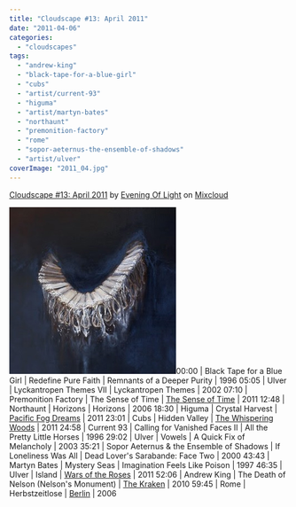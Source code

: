 ```yaml
---
title: "Cloudscape #13: April 2011"
date: "2011-04-06"
categories: 
  - "cloudscapes"
tags: 
  - "andrew-king"
  - "black-tape-for-a-blue-girl"
  - "cubs"
  - "artist/current-93"
  - "higuma"
  - "artist/martyn-bates"
  - "northaunt"
  - "premonition-factory"
  - "rome"
  - "sopor-aeternus-the-ensemble-of-shadows"
  - "artist/ulver"
coverImage: "2011_04.jpg"
---
```


[Cloudscape #13: April 2011](http://www.mixcloud.com/eveningoflight/cloudscape-13-april-2011/?utm_source=widget&utm_medium=web&utm_campaign=base_links&utm_term=resource_link) by [Evening Of Light](http://www.mixcloud.com/eveningoflight/?utm_source=widget&utm_medium=web&utm_campaign=base_links&utm_term=profile_link) on [Mixcloud](http://www.mixcloud.com/?utm_source=widget&utm_medium=web&utm_campaign=base_links&utm_term=homepage_link)

![](images/2011_04.jpg "2011_04")00:00 | Black Tape for a Blue Girl | Redefine Pure Faith | Remnants of a Deeper Purity | 1996 05:05 | Ulver | Lyckantropen Themes VII | Lyckantropen Themes | 2002 07:10 | Premonition Factory | The Sense of Time | [The Sense of Time](http://www.eveningoflight.nl/2011/03/29/review-premonition-factory-the-sense-of-time-2011/ "Review: Premonition Factory – The Sense of Time (2011)") | 2011 12:48 | Northaunt | Horizons | Horizons | 2006 18:30 | Higuma | Crystal Harvest | [Pacific Fog Dreams](http://www.eveningoflight.nl/2011/11/14/review-higuma-pacific-fog-dreams-2011/ "Review: Higuma – Pacific Fog Dreams (2011)") | 2011 23:01 | Cubs | Hidden Valley | [The Whispering Woods](http://www.eveningoflight.nl/2011/05/31/may-2011-short-reviews/ "May 2011 Short Reviews") | 2011 24:58 | Current 93 | Calling for Vanished Faces II | All the Pretty Little Horses | 1996 29:02 | Ulver | Vowels | A Quick Fix of Melancholy | 2003 35:21 | Sopor Aeternus & the Ensemble of Shadows | If Loneliness Was All | Dead Lover's Sarabande: Face Two | 2000 43:43 | Martyn Bates | Mystery Seas | Imagination Feels Like Poison | 1997 46:35 | Ulver | Island | [Wars of the Roses](http://www.eveningoflight.nl/2011/05/02/review-ulver-wars-of-the-roses-2011/ "Review: Ulver – Wars of the Roses (2011)") | 2011 52:06 | Andrew King | The Death of Nelson (Nelson's Monument) | [The Kraken](http://www.eveningoflight.nl/2011/04/24/review-andrew-king-brown-sierra-the-kraken-2010/ "Review: Andrew King & Brown Sierra  – The Kraken (2010)") | 2010 59:45 | Rome | Herbstzeitlose | [Berlin](http://www.eveningoflight.nl/2007/10/01/review-rome-berlin-2006/ "Review: Rome – Berlin (2006)") | 2006
